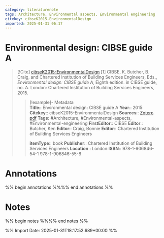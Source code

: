 ```yaml
---
category: literaturenote
tags: Architecture, Environmental aspects, Environmental engineering
citekey: cibseK2015-EnvironmentalDesign
imported: 2025-01-31 06:17
---
```


# Environmental design: CIBSE guide A


> [!Cite] [cibseK2015-EnvironmentalDesign](zotero://select/library/items/PDF7ZGAM)
> [1]  CIBSE, K. Butcher, B. Craig, and Chartered Institution of Building Services Engineers, Eds., _Environmental design: CIBSE guide A_, Eighth edition. in CIBSE guide, no. A. London: Chartered Institution of Building Services Engineers, 2015.
> > [!example]- Metadata    
> > **Title**:: Environmental design: CIBSE guide A
> > **Year**:: 2015
> > **Citekey**:: cibseK2015-EnvironmentalDesign
> > **Sources**:: [Zotero](zotero://select/library/items/PDF7ZGAM) [pdf](file:////home/joeashton/Zotero/storage/M5AVRQQW/Butcher%20et%20al.%20-%202015%20-%20Environmental%20design%20CIBSE%20guide%20A.pdf) 
> > **Tags:** #Architecture, #Environmental-aspects, #Environmental-engineering
> > **FirstEditor**:: CIBSE
> > **Editor**:: Butcher, Ken
> > **Editor**:: Craig, Bonnie
> > **Editor**:: Chartered Institution of Building Services Engineers
> > 
> > **itemType**:: book
> > **Publisher**:: Chartered Institution of Building Services Engineers
> > **Location**:: London
> > **ISBN**:: 978-1-906846-54-1 978-1-906846-55-8

# Annotations

%% begin annotations %%%% end annotations %%

# Notes

%% begin notes %%%% end notes %%

%% Import Date: 2025-01-31T18:17:52.689+00:00 %%
